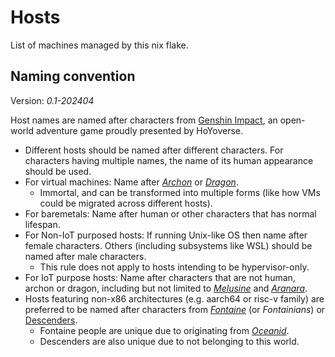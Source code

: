 # Hosts

List of machines managed by this nix flake.

## Naming convention

Version: *0.1-202404*

Host names are named after characters from [Genshin Impact](https://genshin.hoyoverse.com/en/), an open-world adventure game proudly presented by HoYoverse. 

* Different hosts should be named after different characters. For characters having multiple names, the name of its human appearance should be used.
* For virtual machines: Name after [*Archon*](https://genshin-impact.fandom.com/wiki/The_Seven) or [*Dragon*](https://genshin-impact.fandom.com/wiki/Dragon).
    * Immortal, and can be transformed into multiple forms (like how VMs could be migrated across different hosts).
* For baremetals: Name after human or other characters that has normal lifespan.
* For Non-IoT purposed hosts: If running Unix-like OS then name after female characters. Others (including subsystems like WSL) should be named after male characters. 
    * This rule does not apply to hosts intending to be hypervisor-only.
* For IoT purpose hosts: Name after characters that are not human, archon or dragon, including but not limited to [*Melusine*](https://genshin-impact.fandom.com/wiki/Melusine) and [*Aranara*](https://genshin-impact.fandom.com/wiki/Aranara).
* Hosts featuring non-x86 architectures (e.g. aarch64 or risc-v family) are preferred to be named after characters from [*Fontaine*](https://genshin-impact.fandom.com/wiki/Fontaine) (or *Fontainians*) or [Descenders](https://genshin-impact.fandom.com/wiki/Descender).
    * Fontaine people are unique due to originating from [*Oceanid*](https://genshin-impact.fandom.com/wiki/Oceanid).
    * Descenders are also unique due to not belonging to this world.